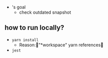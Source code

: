 * 's goal
  * check outdated snapshot

## how to run locally?
* `yarn install`
  * Reason:🧠"*workspace" yarn references🧠
* `jest`
